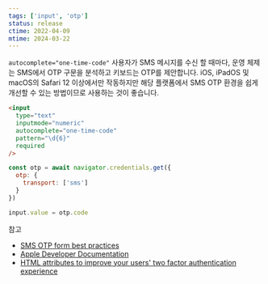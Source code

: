```yaml
---
tags: ['input', 'otp']
status: release
ctime: 2022-04-09
mtime: 2024-03-22
---
```


`autocomplete="one-time-code"` 사용자가 SMS 메시지를 수신 할 때마다, 운영 체제는 SMS에서 OTP 구문을 분석하고 키보드는 OTP를 제안합니다. iOS, iPadOS 및 macOS의 Safari 12 이상에서만 작동하지만 해당 플랫폼에서 SMS OTP 환경을 쉽게 개선할 수 있는 방법이므로 사용하는 것이 좋습니다.

```html
<input 
  type="text"
  inputmode="numeric"
  autocomplete="one-time-code"
  pattern="\d{6}"
  required
/>
```

```js
const otp = await navigator.credentials.get({
  otp: {
    transport: ['sms']
  }
})

input.value = otp.code
```

참고

- [SMS OTP form best practices](https://web.dev/sms-otp-form/)
- [Apple Developer Documentation](https://developer.apple.com/documentation/security/password_autofill/enabling_password_autofill_on_an_html_input_element)
- [HTML attributes to improve your users' two factor authentication experience](https://www.twilio.com/blog/html-attributes-two-factor-authentication-autocomplete)